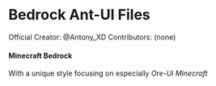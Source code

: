 # Bedrock Ant-UI Files
Official Creator: @Antony_XD Contributors: (none)

#### Minecraft Bedrock

With a unique style focusing on especially *Ore-Ui Minecraft*